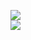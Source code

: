 [![](https://img.shields.io/badge/Made%20With-Github%20Spray-lightgrey.svg?style=for-the-badge&logo=github)](https://github.com/Annihil/github-spray#26146)  
[![](https://i.imgur.com/2DrTn0Z.gif)](https://github.com/Annihil/github-spray)